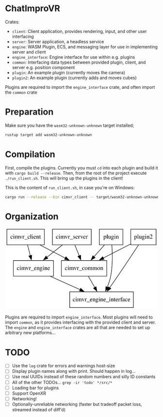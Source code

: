 # ChatImproVR
Crates:
* `client`: Client application, provides rendering, input, and other user interfacing
* `server`: Server application, a headless service
* `engine`: WASM Plugin, ECS, and messaging layer for use in implementing server and client
* `engine_interface`: Engine interface for use within e.g. plugins
* `common`: Interfacing data types between provided plugin, client, and server e.g. position component
* `plugin`: An example plugin (currently moves the camera)
* `plugin2`: An example plugin (currently adds and moves cubes)

Plugins are required to import the `engine_interface` crate, and often import the `common` crate

# Preparation
Make sure you have the `wasm32-unknown-unknown` target installed;
```sh
rustup target add wasm32-unknown-unknown
```

# Compilation
First, compile the plugins. Currently you must `cd` into each plugin and build it with `cargo build --release`.
Then, from the root of the project execute `./run_client.sh`. This will bring up the plugins in the client!

This is the content of `run_client.sh`, in case you're on Windows:
```sh
cargo run --release --bin cimvr_client -- target/wasm32-unknown-unknown/release/plugin.wasm target/wasm32-unknown-unknown/release/plugin2.wasm
```

# Organization 
![Visual aid for crate graph](./graph.svg)

Plugins are required to import `engine_interface`. Most plugins will need to import `common`, as it provides interfacing with the provided client and server. The `engine` and `engine_interface` crates are all that are needed to set up arbitrary new platforms...

# TODO
* [ ] Use the `log` crate for errors and warnings host-size
* [ ] Display plugin names along with print. Should happen in log...
* [ ] Use real UUIDs instead of these random numbers and silly ID constants
* [ ] All of the other TODOs... `grep -ir 'todo' */src/*`
* [ ] Loading bar for plugins
* [ ] Support OpenXR
* [ ] Networking!
* [ ] Optionally-unreliable networking (faster but tradeoff packet loss, streamed instead of diff'd) 
